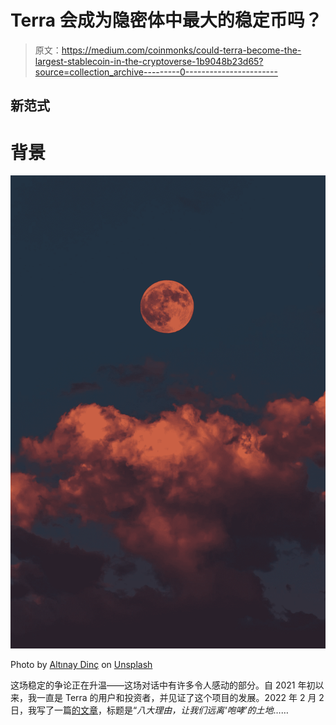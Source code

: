 # Terra 会成为隐密体中最大的稳定币吗？

> 原文：<https://medium.com/coinmonks/could-terra-become-the-largest-stablecoin-in-the-cryptoverse-1b9048b23d65?source=collection_archive---------0----------------------->

## 新范式

# 背景

![](img/670c87244b8faead8847037841d61bd5.png)

Photo by [Altınay Dinç](https://unsplash.com/@adinc?utm_source=medium&utm_medium=referral) on [Unsplash](https://unsplash.com?utm_source=medium&utm_medium=referral)

这场稳定的争论正在升温——这场对话中有许多令人感动的部分。自 2021 年初以来，我一直是 Terra 的用户和投资者，并见证了这个项目的发展。2022 年 2 月 2 日，我写了一篇[的文章](/coinmonks/happy-luna-terra-new-year-2022-cea6a5472169)，标题是“*八大理由，让我们远离‘咆哮’的土地*……